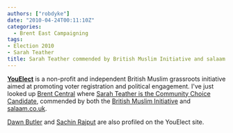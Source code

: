 ```yaml
---
authors: ["robdyke"]
date: "2010-04-24T00:11:10Z"
categories:
  - Brent East Campaigning
tags:
- Election 2010
- Sarah Teather
title: Sarah Teather commended by British Muslim Initiative and salaam.co.uk
---
```

[**YouElect**](http://youelect.org.uk) is a non-profit and independent British Muslim grassroots initiative aimed at promoting voter registration and political engagement. I've just looked up [Brent Central](http://youelect.org.uk/constituency/brent-central "Profile of Brent Central") where [Sarah Teather is the Community Choice Candidate](http://youelect.org.uk/constituency/brent-central/ppc/sarah-teather), commended by both the [British Muslim Initiative](http://http://www.bminitiative.net/) and  [salaam.co.uk](http://salaam.co.uk/).

[Dawn Butler](http://youelect.org.uk/constituency/brent-central/ppc/dawn-butler) and [Sachin Rajput](http://youelect.org.uk/constituency/brent-central/ppc/sachin-rajput) are also profiled on the YouElect site.
